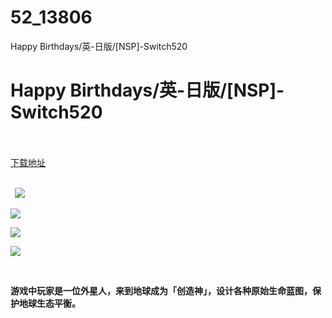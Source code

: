 # 52_13806
Happy Birthdays/英-日版/[NSP]-Switch520
# Happy Birthdays/英-日版/[NSP]-Switch520
 <br/></br>
[下载地址](https://www.switch520.cc/article/13806 "下载地址")
<br/></br>

<p><strong>&nbsp; <img src="https://www.switch520.cc/muke_img/upload_art_editor_20210515-1_b8eb2f471a78e187e4efc90c484729f4.jpg"> </strong></p>
<p><img src="https://www.switch520.cc/muke_img/upload_art_editor_20210515-1_967257795d0b5105bfe4c87b0cf22332.jpg"></p>
<p><img src="https://www.switch520.cc/muke_img/upload_art_editor_20210515-1_9c5d8e8c7d7475e7d81750365ed7f19b.jpg"></p>
<p><img src="https://www.switch520.cc/muke_img/upload_art_editor_20210515-1_b8fb65fff94ff9735322e3b5461743bb.jpg"></p>
<p><strong>&nbsp;</strong></p>
<p><strong>游戏中玩家是一位外星人，来到地球成为「创造神」，设计各种原始生命蓝图，保护地球生态平衡。</strong></p>

